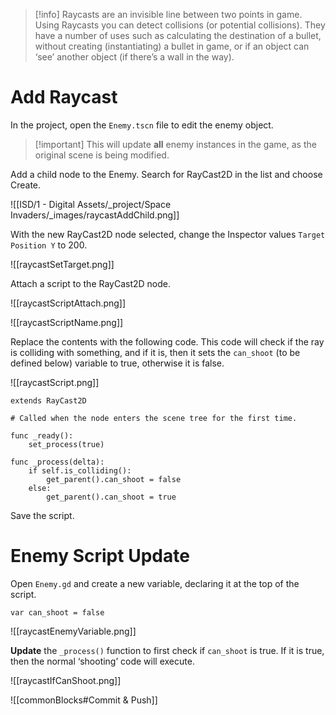 

> [!info] Raycasts are an invisible line between two points in game. Using Raycasts you can detect collisions (or potential collisions). They have a number of uses such as calculating the destination of a bullet, without creating (instantiating) a bullet in game, or if an object can ‘see’ another object (if there’s a wall in the way).

# Add Raycast

In the project, open the `Enemy.tscn` file to edit the enemy object. 

> [!important] This will update **all** enemy instances in the game, as the original scene is being modified.


Add a child node to the Enemy. Search for RayCast2D in the list and choose Create.

![[ISD/1 - Digital Assets/_project/Space Invaders/_images/raycastAddChild.png]]


With the new RayCast2D node selected, change the Inspector values `Target Position Y` to 200.

![[raycastSetTarget.png]]


Attach a script to the RayCast2D node.

  
![[raycastScriptAttach.png]]


  
![[raycastScriptName.png]]


Replace the contents with the following code. This code will check if the ray is colliding with something, and if it is, then it sets the `can_shoot` (to be defined below) variable to true, otherwise it is false.

![[raycastScript.png]]

```gdscript
extends RayCast2D

# Called when the node enters the scene tree for the first time.

func _ready():
	set_process(true)

func _process(delta):
	if self.is_colliding():
		get_parent().can_shoot = false
	else:
		get_parent().can_shoot = true
```

Save the script.

# Enemy Script Update


Open `Enemy.gd` and create a new variable, declaring it at the top of the script.

```gdscript
var can_shoot = false
```

  
![[raycastEnemyVariable.png]]


**Update** the `_process()` function to first check if `can_shoot` is true. If it is true, then the normal ‘shooting’ code will execute.


  
![[raycastIfCanShoot.png]]

![[commonBlocks#Commit & Push]]